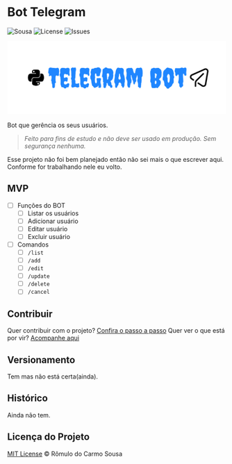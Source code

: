 # Bot Telegram

![Sousa](https://img.shields.io/static/v1?label=Sousa&message=Telegram%20Bot&style=flat&color=E59500&labelColor=green)
![License](https://img.shields.io/github/license/Carmo-sousa/telegram-bot)
![Issues](https://img.shields.io/github/issues/Carmo-sousa/telegram-bot)

![Banner](assets/banner.svg)

Bot que gerência os seus usuários.
> *Feito para fins de estudo e não deve ser usado em produção.*
> *Sem segurança nenhuma.*

Esse projeto não foi bem planejado então não sei mais o que escrever aqui. Conforme for trabalhando nele eu volto.

## MVP

- [ ] Funções do BOT
  - [ ] Listar os usuários
  - [ ] Adicionar usuário
  - [ ] Editar usuário
  - [ ] Excluir usuário
- [ ] Comandos
  - [ ] `/list`
  - [ ] `/add`
  - [ ] `/edit`
  - [ ] `/update`
  - [ ] `/delete`
  - [ ] `/cancel`

## Contribuir

Quer contribuir com o projeto? [Confira o passo a passo](./CONTRIBUTING.md)
Quer ver o que está por vir? [Acompanhe aqui](https://github.com/Carmo-sousa/telegram-bot/projects)

## Versionamento

Tem mas não está certa(ainda).

## Histórico

<!-- Da uma olhada na aba [Releases](https://github.com/Carmo-sousa/telegram-bot/releases) pra acompanhar as alterações feitas no projeto. -->

Ainda não tem.

## Licença do Projeto

[MIT License](./LICENSE) © Rômulo do Carmo Sousa
